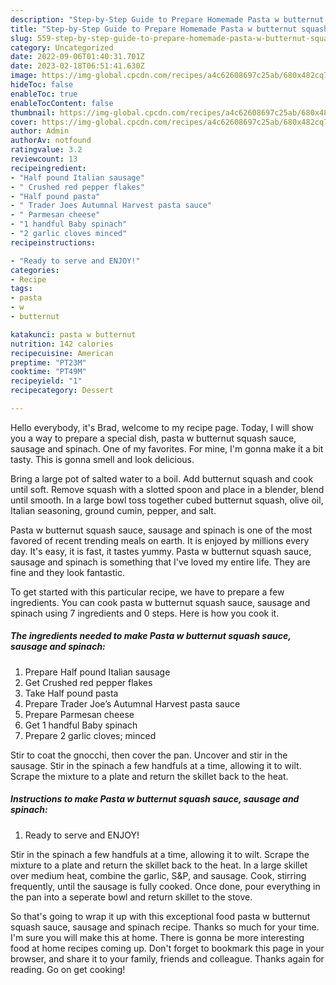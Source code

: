 ```yaml
---
description: "Step-by-Step Guide to Prepare Homemade Pasta w butternut squash sauce, sausage and spinach"
title: "Step-by-Step Guide to Prepare Homemade Pasta w butternut squash sauce, sausage and spinach"
slug: 559-step-by-step-guide-to-prepare-homemade-pasta-w-butternut-squash-sauce-sausage-and-spinach
category: Uncategorized
date: 2022-09-06T01:40:31.701Z
date: 2023-02-18T06:51:41.630Z
image: https://img-global.cpcdn.com/recipes/a4c62608697c25ab/680x482cq70/pasta-w-butternut-squash-sauce-sausage-and-spinach-recipe-main-photo.jpg
hideToc: false
enableToc: true
enableTocContent: false
thumbnail: https://img-global.cpcdn.com/recipes/a4c62608697c25ab/680x482cq70/pasta-w-butternut-squash-sauce-sausage-and-spinach-recipe-main-photo.jpg
cover: https://img-global.cpcdn.com/recipes/a4c62608697c25ab/680x482cq70/pasta-w-butternut-squash-sauce-sausage-and-spinach-recipe-main-photo.jpg
author: Admin
authorAv: notfound
ratingvalue: 3.2
reviewcount: 13
recipeingredient:
- "Half pound Italian sausage"
- " Crushed red pepper flakes"
- "Half pound pasta"
- " Trader Joes Autumnal Harvest pasta sauce"
- " Parmesan cheese"
- "1 handful Baby spinach"
- "2 garlic cloves minced"
recipeinstructions:

- "Ready to serve and ENJOY!"
categories:
- Recipe
tags:
- pasta
- w
- butternut

katakunci: pasta w butternut 
nutrition: 142 calories
recipecuisine: American
preptime: "PT23M"
cooktime: "PT49M"
recipeyield: "1"
recipecategory: Dessert

---
```



Hello everybody, it's Brad, welcome to my recipe page. Today, I will show you a way to prepare a special dish, pasta w butternut squash sauce, sausage and spinach. One of my favorites. For mine, I'm gonna make it a bit tasty. This is gonna smell and look delicious.

Bring a large pot of salted water to a boil. Add butternut squash and cook until soft. Remove squash with a slotted spoon and place in a blender, blend until smooth. In a large bowl toss together cubed butternut squash, olive oil, Italian seasoning, ground cumin, pepper, and salt.

Pasta w butternut squash sauce, sausage and spinach is one of the most favored of recent trending meals on earth. It is enjoyed by millions every day. It's easy, it is fast, it tastes yummy. Pasta w butternut squash sauce, sausage and spinach is something that I've loved my entire life. They are fine and they look fantastic.


To get started with this particular recipe, we have to prepare a few ingredients. You can cook pasta w butternut squash sauce, sausage and spinach using 7 ingredients and 0 steps. Here is how you cook it.

<!--inarticleads1-->

##### The ingredients needed to make Pasta w butternut squash sauce, sausage and spinach:

1. Prepare Half pound Italian sausage
1. Get  Crushed red pepper flakes
1. Take Half pound pasta
1. Prepare  Trader Joe’s Autumnal Harvest pasta sauce
1. Prepare  Parmesan cheese
1. Get 1 handful Baby spinach
1. Prepare 2 garlic cloves; minced


Stir to coat the gnocchi, then cover the pan. Uncover and stir in the sausage. Stir in the spinach a few handfuls at a time, allowing it to wilt. Scrape the mixture to a plate and return the skillet back to the heat. 

<!--inarticleads2-->

##### Instructions to make Pasta w butternut squash sauce, sausage and spinach:


1. Ready to serve and ENJOY!

Stir in the spinach a few handfuls at a time, allowing it to wilt. Scrape the mixture to a plate and return the skillet back to the heat. In a large skillet over medium heat, combine the garlic, S&amp;P, and sausage. Cook, stirring frequently, until the sausage is fully cooked. Once done, pour everything in the pan into a seperate bowl and return skillet to the stove. 

So that's going to wrap it up with this exceptional food pasta w butternut squash sauce, sausage and spinach recipe. Thanks so much for your time. I'm sure you will make this at home. There is gonna be more interesting food at home recipes coming up. Don't forget to bookmark this page in your browser, and share it to your family, friends and colleague. Thanks again for reading. Go on get cooking!
